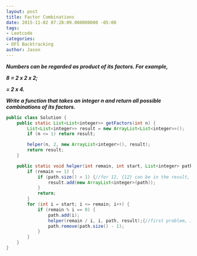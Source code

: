 ```yaml
---
layout: post
title: Factor Combinations
date: 2015-11-02 07:28:09.000000000 -05:00
tags:
- Leetcode
categories:
- DFS Backtracking
author: Jason
---
```

<p><strong><em>Numbers can be regarded as product of its factors. For example,</p>

8 = 2 x 2 x 2;</p>
  = 2 x 4.</p>
Write a function that takes an integer n and return all possible combinations of its factors.</em></strong></p>
``` java
public class Solution {
    public static List<List<integer>> getFactors(int n) {
        List<List<integer>> result = new ArrayList<List<integer>>();
        if (n <= 1) return result;

        helper(n, 2, new ArrayList<integer>(), result);
        return result;
    }

    public static void helper(int remain, int start, List<integer> path, List<List<integer>> result) {
        if (remain == 1) {
            if (path.size() > 1) {//for 12, {12} can be in the result, we need to remove it
                result.add(new ArrayList<integer>(path));
            }
            return;
        }
        for (int i = start; i <= remain; i++) {
            if (remain % i == 0) {
                path.add(i);
                helper(remain / i, i, path, result);{//first problem, i can be equal to n, for 37 we use path.size() > 1 to get the empty result, second problem, we use start to avoid duplicate results, like for 10, the result can be [2, 5] and [5, 2]
                path.remove(path.size() - 1);
            }
        }
    }
}
```
